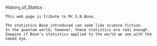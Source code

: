 
History_of_Statics :

	This web page is tribute to Mr.S.N.Bose.

	The statistics Bose introduced can seem like science fiction. 
	In the quantum world, however, these statistics are real enough. 
	Imagine if Bose’s statistics applied to the world we see with the naked eye.
